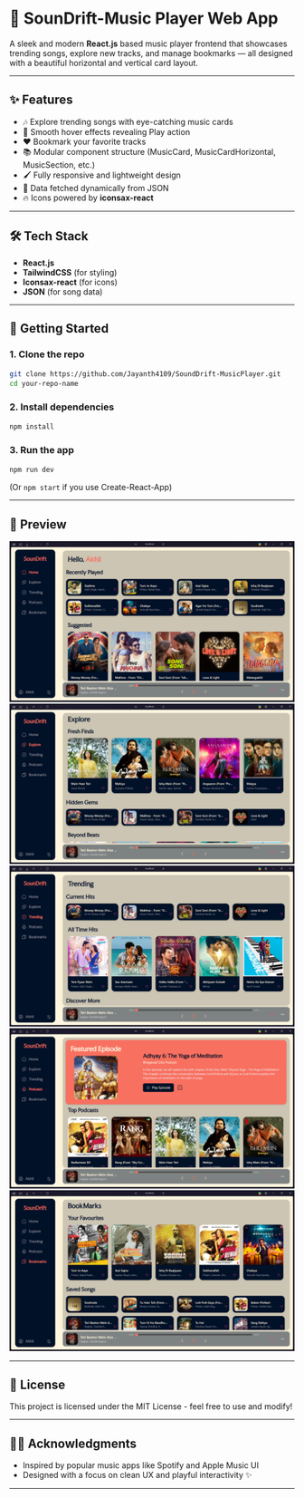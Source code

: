 # 🎵 SounDrift-Music Player Web App

A sleek and modern **React.js** based music player frontend that showcases trending songs, explore new tracks, and manage bookmarks — all designed with a beautiful horizontal and vertical card layout.

---

## ✨ Features

- 🎶 Explore trending songs with eye-catching music cards
- 🎨 Smooth hover effects revealing Play action
- ❤️ Bookmark your favorite tracks
- 📚 Modular component structure (MusicCard, MusicCardHorizontal, MusicSection, etc.)
- 🖌️ Fully responsive and lightweight design
- 🎷 Data fetched dynamically from JSON
- 🔥 Icons powered by **iconsax-react**

---

## 🛠️ Tech Stack

- **React.js**
- **TailwindCSS** (for styling)
- **Iconsax-react** (for icons)
- **JSON** (for song data)

---

## 🚀 Getting Started

### 1. Clone the repo

```bash
git clone https://github.com/Jayanth4109/SoundDrift-MusicPlayer.git
cd your-repo-name
```

### 2. Install dependencies

```bash
npm install
```

### 3. Run the app

```bash
npm run dev
```

(Or `npm start` if you use Create-React-App)

---

## 📸 Preview

![Home](Previews/Preview_Home.png)
![Explore](Previews/Preview_Explore.png)
![Trending](Previews/Preview-Trending.png)
![Podcasts](Previews/Preview_podcats.png)
![Bookmarks](Previews/Preview_Bookmarks.png)


---

## 📜 License

This project is licensed under the MIT License - feel free to use and modify!

---

## 👍🏻 Acknowledgments

- Inspired by popular music apps like Spotify and Apple Music UI
- Designed with a focus on clean UX and playful interactivity ✨

---

